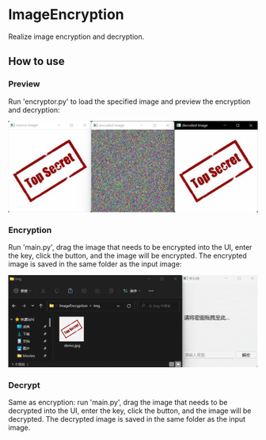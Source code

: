 # ImageEncryption
Realize image encryption and decryption.

## How to use

### Preview

Run 'encryptor.py' to load the specified image and preview the encryption and decryption:

![encryptor.py](doc/encryptor.py.png)

### Encryption

Run 'main.py', drag the image that needs to be encrypted into the UI, enter the key, click the button, and the image will be encrypted. The encrypted image is saved in the same folder as the input image:

![main.encrypt](doc/encrypt.gif)

### Decrypt

Same as encryption: run 'main.py', drag the image that needs to be decrypted into the UI, enter the key, click the button, and the image will be decrypted. The decrypted image is saved in the same folder as the input image.
